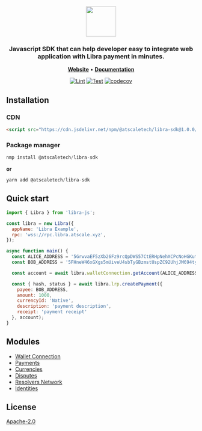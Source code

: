 <h1 align="center">
   <b>
     <a href="https://thelibra.org"><img height="80" src="https://user-images.githubusercontent.com/92568442/183552059-89827da4-16f7-4803-aa29-b600597cf3d0.svg"/></a>
     <br>
    </b>
</h1>

<h3 align="center">Javascript SDK that can help developer easy to integrate web application with Libra payment in minutes.</h3>

<p align="center">
    <a href="https://golibra.xyz"><b>Website</b></a> •
    <a href="https://docs.golibra.xyz"><b>Documentation</b></a>
</p>

<div align="center">

[![Lint](https://github.com/atscaletech/libra-js/actions/workflows/lint.yml/badge.svg)](https://github.com/atscaletech/libra-js/actions/workflows/lint.yml)
[![Test](https://github.com/atscaletech/libra-js/actions/workflows/test.yml/badge.svg)](https://github.com/atscaletech/libra-js/actions/workflows/test.yml)
[![codecov](https://codecov.io/gh/atscaletech/libra-js/branch/main/graph/badge.svg?token=RITYVKTWVV)](https://codecov.io/gh/atscaletech/libra-js)

</div>

## Installation
### CDN

```html
<script src="https://cdn.jsdelivr.net/npm/@atscaletech/libra-sdk@1.0.0/dist/libra-sdk.cjs.production.min.js"></script>
```

### Package manager
```js
nmp install @atscaletech/libra-sdk
```
**or**
```js
yarn add @atscaletech/libra-sdk
```
## Quick start

```js
import { Libra } from 'libra-js';

const libra = new Libra({
  appName: 'Libra Example',
  rpc: 'wss://rpc.libra.atscale.xyz',
});

async function main() {
  const ALICE_ADDRESS = '5GrwvaEF5zXb26Fz9rcQpDWS57CtERHpNehXCPcNoHGKutQY';
  const BOB_ADDRESS = '5FHneW46xGXgs5mUiveU4sbTyGBzmstUspZC92UhjJM694ty';

  const account = await libra.walletConnection.getAccount(ALICE_ADDRESS);

  const { hash, status } = await libra.lrp.createPayment({
    payee: BOB_ADDRESS,
    amount: 1000,
    currencyId: 'Native',
    description: 'payment description',
    receipt: 'payment receipt'
  }, account);
}
```
## Modules

- [Wallet Connection](https://docs.thelibra.org/sdk/connect-wallet)
- [Payments](https://docs.thelibra.org//sdk/payments)
- [Currencies](https://docs.thelibra.org/sdk/currencies)
- [Disputes](https://docs.thelibra.org/sdk/disputes)
- [Resolvers Network](https://docs.thelibra.org/sdk/resolvers)
- [Identities](https://docs.thelibra.org/sdk/identities)

## License

[Apache-2.0](LICENSE)
